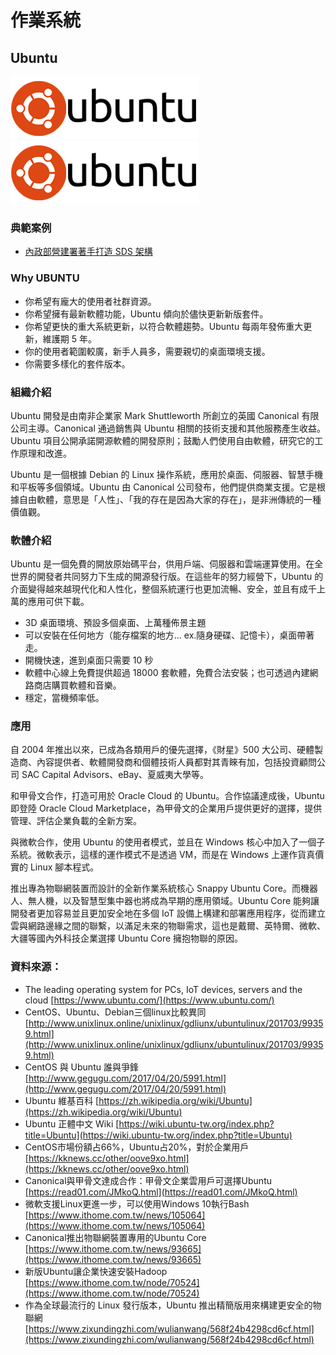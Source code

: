 # **作業系統**

## **Ubuntu**

![](/assets/下載.png)![](/assets/ubuntu.png)

### 典範案例

* [內政部營建署著手打造 SDS 架構](/use-case/di-zhi-teng-yun-wang-yun-yong-duo-tao-kai-yuan-ruan-ti/ying-jian-shu-zhu-shou-da-zao-sds-jia-gou.md)

### Why UBUNTU

* 你希望有龐大的使用者社群資源。
* 你希望擁有最新軟體功能，Ubuntu 傾向於儘快更新新版套件。
* 你希望更快的重大系統更新，以符合軟體趨勢。Ubuntu 每兩年發佈重大更新，維護期 5 年。
* 你的使用者範圍較廣，新手人員多，需要親切的桌面環境支援。
* 你需要多樣化的套件版本。

### 組織介紹

Ubuntu 開發是由南非企業家 Mark Shuttleworth 所創立的英國 Canonical 有限公司主導。Canonical 通過銷售與 Ubuntu 相關的技術支援和其他服務產生收益。Ubuntu 項目公開承諾開源軟體的開發原則；鼓勵人們使用自由軟體，研究它的工作原理和改進。

Ubuntu 是一個根據 Debian 的 Linux 操作系統，應用於桌面、伺服器、智慧手機和平板等多個領域。Ubuntu 由 Canonical 公司發布，他們提供商業支援。它是根據自由軟體，意思是「人性」、「我的存在是因為大家的存在」，是非洲傳統的一種價值觀。

### 軟體介紹

Ubuntu 是一個免費的開放原始碼平台，供用戶端、伺服器和雲端運算使用。在全世界的開發者共同努力下生成的開源發行版。在這些年的努力經營下，Ubuntu 的介面變得越來越現代化和人性化，整個系統運行也更加流暢、安全，並且有成千上萬的應用可供下載。

* 3D 桌面環境、預設多個桌面、上萬種佈景主題
* 可以安裝在任何地方（能存檔案的地方... ex.隨身硬碟、記憶卡），桌面帶著走。
* 開機快速，進到桌面只需要 10 秒
* 軟體中心線上免費提供超過 18000 套軟體，免費合法安裝；也可透過內建網路商店購買軟體和音樂。
* 穩定，當機頻率低。

### 應用

自 2004 年推出以來，已成為各類用戶的優先選擇，《財星》500 大公司、硬體製造商、內容提供者、軟體開發商和個體技術人員都對其青睞有加，包括投資顧問公司 SAC Capital Advisors、eBay、夏威夷大學等。

和甲骨文合作，打造可用於 Oracle Cloud 的 Ubuntu。合作協議達成後，Ubuntu 即登陸 Oracle Cloud Marketplace，為甲骨文的企業用戶提供更好的選擇，提供管理、評估企業負載的全新方案。

與微軟合作，使用 Ubuntu 的使用者模式，並且在 Windows 核心中加入了一個子系統。微軟表示，這樣的運作模式不是透過 VM，而是在 Windows 上運作貨真價實的 Linux 腳本程式。

推出專為物聯網裝置而設計的全新作業系統核心 Snappy Ubuntu Core。而機器人、無人機，以及智慧型集中器也將成為早期的應用領域。Ubuntu Core 能夠讓開發者更加容易並且更加安全地在多個 IoT 設備上構建和部署應用程序，從而建立雲與網路邊緣之間的聯繫，以滿足未來的物聯需求，這也是戴爾、英特爾、微軟、大疆等國內外科技企業選擇 Ubuntu Core 擁抱物聯的原因。

### 資料來源：

* The leading operating system for PCs, IoT devices, servers and the cloud [https://www.ubuntu.com/](https://www.ubuntu.com/)
* CentOS、Ubuntu、Debian三個linux比較異同 [http://www.unixlinux.online/unixlinux/gdliunx/ubuntulinux/201703/99359.html](http://www.unixlinux.online/unixlinux/gdliunx/ubuntulinux/201703/99359.html)
* CentOS 與 Ubuntu 誰與爭鋒 [http://www.gegugu.com/2017/04/20/5991.html](http://www.gegugu.com/2017/04/20/5991.html)
* Ubuntu 維基百科 [https://zh.wikipedia.org/wiki/Ubuntu](https://zh.wikipedia.org/wiki/Ubuntu)
* Ubuntu 正體中文 Wiki [https://wiki.ubuntu-tw.org/index.php?title=Ubuntu](https://wiki.ubuntu-tw.org/index.php?title=Ubuntu)
* CentOS市場份額占66%，Ubuntu占20%，對於企業用戶
   [https://kknews.cc/other/oove9xo.html](https://kknews.cc/other/oove9xo.html)
* Canonical與甲骨文達成合作：甲骨文企業雲用戶可選擇Ubuntu
   [https://read01.com/JMkoQ.html](https://read01.com/JMkoQ.html)
* 微軟支援Linux更進一步，可以使用Windows 10執行Bash [https://www.ithome.com.tw/news/105064](https://www.ithome.com.tw/news/105064)
* Canonical推出物聯網裝置專用的Ubuntu Core [https://www.ithome.com.tw/news/93665](https://www.ithome.com.tw/news/93665)
* 新版Ubuntu讓企業快速安裝Hadoop [https://www.ithome.com.tw/node/70524](https://www.ithome.com.tw/node/70524)
* 作為全球最流行的 Linux 發行版本，Ubuntu 推出精簡版用來構建更安全的物聯網[https://www.zixundingzhi.com/wulianwang/568f24b4298cd6cf.html](https://www.zixundingzhi.com/wulianwang/568f24b4298cd6cf.html)



